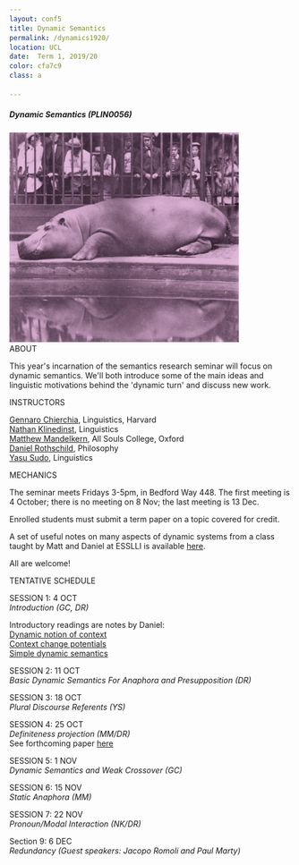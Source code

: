 ```yaml
---
layout: conf5
title: Dynamic Semantics
permalink: /dynamics1920/
location: UCL
date:  Term 1, 2019/20
color: cfa7c9
class: a

---
```



##### Dynamic Semantics (PLIN0056)

<img src="/materials/hippo.jpg" width="410">

<div class="maintext" markdown="1">






<div class="title"> ABOUT </div>

This year's incarnation of the semantics research seminar will focus on dynamic semantics.  We'll both introduce some of the main ideas and linguistic motivations behind the 'dynamic turn' and discuss new work.

<div class="title"> INSTRUCTORS </div>

[Gennaro Chierchia](https://scholar.harvard.edu/chierchia),  Linguistics, Harvard<br>
[Nathan Klinedinst](https://www.ucl.ac.uk/pals/people/nathan-klinedinst),  Linguistics<br>
[Matthew Mandelkern](http://users.ox.ac.uk/~sfop0776/), All Souls College, Oxford <br>
[Daniel Rothschild](http://danielrothschild.com/),  Philosophy<br>
[Yasu Sudo](http://www.ucl.ac.uk/~ucjtudo/), Linguistics

<div class="title"> MECHANICS </div>

The seminar meets Fridays 3-5pm, in Bedford Way 448.   The first meeting is 4 October; there is no meeting on 8 Nov; the last meeting is 13 Dec.

Enrolled students must submit a term paper on a topic covered for credit.

A set of useful notes on many aspects of dynamic systems from a class taught by Matt and Daniel at ESSLLI is available [here](http://danielrothschild.com/esslli2017/).

All are welcome!

<div class="title"> TENTATIVE SCHEDULE  </div>

SESSION 1: 4 OCT<br> *Introduction (GC, DR)*<br>

Introductory readings are notes by Daniel:<br>
[Dynamic notion of context](https://www.dropbox.com/s/ughtefzb1clnpfi/dynamiccontexts.pdf?dl=0)<br>
[Context change potentials](https://www.dropbox.com/s/so7uo9kddxogdvg/contextchangepotentials.pdf?dl=0)<br>
[Simple dynamic semantics](https://www.dropbox.com/s/xe741p7246p06un/simpledynamics.pdf?dl=0)<br>



SESSION 2: 11 OCT<br> *Basic Dynamic Semantics For Anaphora and Presupposition (DR)*<br>

SESSION 3: 18 OCT<br> *Plural Discourse Referents (YS)*<br>

SESSION 4: 25 OCT<br> *Definiteness projection (MM/DR)*<br>
See forthcoming paper [here](http://users.ox.ac.uk/~sfop0776/ProjectionFinalNLS.pdf)<br>

SESSION 5: 1 NOV<br> *Dynamic Semantics and Weak Crossover (GC)*<br>

SESSION 6: 15 NOV<br> *Static Anaphora (MM)*<br>

SESSION 7: 22 NOV<br> *Pronoun/Modal Interaction (NK/DR)*<br>

Section 9: 6 DEC<br> *Redundancy (Guest speakers: Jacopo Romoli and Paul Marty)*<br>
